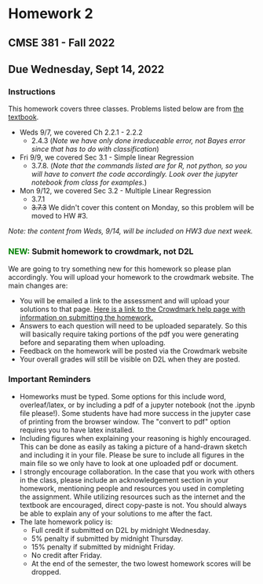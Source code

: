 # Homework 2
## CMSE 381 - Fall 2022
## Due Wednesday, Sept 14, 2022


### Instructions
This homework covers three classes. Problems listed below are from [the textbook](https://www.statlearning.com/). 

- Weds 9/7, we covered Ch 2.2.1 - 2.2.2
    * 2.4.3 (*Note we have only done irreduceable error, not Bayes error since that has to do with classification*)
- Fri 9/9, we covered Sec 3.1 - Simple linear Regression
    * 3.7.8. (*Note that the commands listed are for R, not python, so you will have to convert the code accordingly.  Look over the jupyter notebook from class for examples.*)
- Mon 9/12, we covered Sec 3.2 - Multiple Linear Regression
    * 3.7.1
    * ~~3.7.3~~ We didn't cover this content on Monday, so this problem will be moved to HW #3. 

*Note: the content from Weds, 9/14, will be included on HW3 due next week.*

### <span style="color: green"> NEW: </span>Submit homework to crowdmark, not D2L

We are going to try something new for this homework so please plan accordingly.  You will upload your homework to the crowdmark website. The main changes are:
- You will be emailed a link to the assessment and will upload your solutions to that page. [Here is a link to the Crowdmark help page with information on submitting the homework.](https://crowdmark.com/help/completing-and-submitting-an-assessment/)
- Answers to each question will need to be uploaded separately.  So this will basically require taking portions of the pdf you were generating before and separating them when uploading.  
- Feedback on the homework will be posted via the Crowdmark website 
- Your overall grades will still be visible on D2L when they are posted. 

### Important Reminders

- Homeworks must be typed. Some options for this include word, overleaf/latex, or by including a pdf of a jupyter notebook (not the .ipynb file please!). Some students have had more success in the jupyter case of printing from the browser window.  The "convert to pdf" option requires you to have latex installed. 
- Including figures when explaining your reasoning is highly encouraged.  This can be done as easily as taking a picture of a hand-drawn sketch and including it in your file. Please be sure to include all figures in the main file so we only have to look at one uploaded pdf or document. 
- I strongly encourage collaboration.  In the case that you work with others in the class, please include an acknowledgement section in your homework, mentioning people and resources you used in completing the assignment. While utilizing resources such as the internet and the textbook are encouraged, direct copy-paste is not.  You should always be able to explain any of your solutions to me after the fact. 
- The late homework policy is: 
    - Full credit if submitted on D2L by midnight Wednesday. 
    - 5% penalty if submitted by midnight Thursday.
    - 15% penalty if submitted by midnight Friday. 
    - No credit after Friday. 
    - At the end of the semester, the two lowest homework scores will be dropped. 